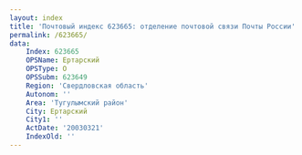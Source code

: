 ```yaml
---
layout: index
title: 'Почтовый индекс 623665: отделение почтовой связи Почты России'
permalink: /623665/
data:
    Index: 623665
    OPSName: Ертарский
    OPSType: О
    OPSSubm: 623649
    Region: 'Свердловская область'
    Autonom: ''
    Area: 'Тугулымский район'
    City: Ертарский
    City1: ''
    ActDate: '20030321'
    IndexOld: ''
---
```

